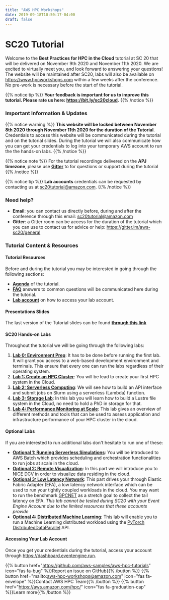 ```yaml
---
title: "AWS HPC Workshops"
date: 2019-09-18T10:50:17-04:00
draft: false
---
```


# SC20 Tutorial

Welcome to the **Best Practices for HPC in the Cloud** tutorial at SC 20 that will be delivered on November 9th 2020 and November 11th 2020. We are excited to virtually meet you, and look forward to answering your questions!
The website will be maintained after SC20, labs will also be available on https://www.hpcworkshops.com within a few weeks after the conference. No pre-work is necessary before the start of the tutorial.

{{% notice tip %}}
**Your feedback is important for us to improve this tutorial. Please rate us here: https://bit.ly/sc20cloud.**
{{% /notice %}}


### Important Information & Updates

{{% notice warning %}} **This website will be locked between November 8th 2020 through November 11th 2020 for the duration of the Tutorial**. Credentials to access this website will be communicated during the tutorial and on the tutorial slides. During the tutorial we will also communicate how you can get your credentials to log into your temporary AWS account to run the the hands-on labs.
{{% /notice %}}

{{% notice note %}} For the tutorial recordings delivered on the **APJ timezone**, please use [**Gitter**](https://gitter.im/aws-sc20/general) to for questions or support during the tutorial
{{% /notice %}}

{{% notice tip %}}
**Lab accounts** credentials can be requested by contacting us at sc20tutorial@amazon.com.
{{% /notice %}}

### Need help?

- **Email**: you can contact us directly before, during and after the conference through this email: sc20tutorial@amazon.com
- **Gitter**: a Gitter room can be access for the duration of the tutorial which you can use to contact us for advice or help: https://gitter.im/aws-sc20/general

### Tutorial Content & Resources

#### Tutorial Resources

Before and during the tutorial you may be interested in going through the following sections:

- [**Agenda**](/01-hpc-overview/00-agenda.html) of the tutorial.
- [**FAQ**](/01-hpc-overview/01-updates.md) answers to common questions will be communicated here during the tutorial.
- [**Lab account**](/01-hpc-overview/03-access-aws.md) on how to access your lab account.

#### Presentations Slides

The last version of the Tutorial slides can be found [**through this link**](https://sc20slides.s3.amazonaws.com/SC20Tutorial-AWS-BestPracticesForHPCInTheCloud.pdf)

#### SC20 Hands-on Labs

Throughout the tutorial we will be going through the following labs:

1. [**Lab 0: Environment Prep**](/01-hpc-overview/00-agenda.html): It has to be done before running the first lab. It will grant you access to a web-based development environment and terminals. This ensure that every one can run the labs regardless of their operating system.
2. [**Lab 1: Create an HPC Cluster**](/03-hpc-aws-parallelcluster-workshop.html): You will be lead to create your first HPC system in the Cloud.
3. [**Lab 2: Serverless Computing**](/04-serverless.html): We will see how to build an API interface and submit jobs on Slurm using a serverless (Lambda) function.
4. [**Lab 3: Storage Lab**](/04-serverless.html): In this lab you will learn how to build a Lustre file system in the Cloud, no need to hold a PhD in storage for that.
5. [**Lab 4: Performance Monitoring at Scale**](/10-monitoring.html): This lab gives an overview of different methods and tools that can be used to assess application and infrastructure performance of your HPC cluster in the cloud.

#### Optional Labs

If you are interested to run additional labs don't hesitate to run one of these:

- [**Optional 1: Running Serverless Simulations**](/06-aws-batch.html): You will be introduced to AWS Batch which provides scheduling and orchestration functionalities to run jobs at scale in the cloud.
- [**Optional 2: Remote Visualization**](/07-nice-dcv.html): In this part we will introduce you to NICE DCV in order to visualize data residing in the cloud.
- [**Optional 3: Low Latency Network**](/08-efa.html): This part drives your through Elastic Fabric Adapter (EFA), a low latency network interface which can be used to run your tightly coupled workloads in the cloud. You may want to run the benchmark [GPCNET](https://github.com/netbench/GPCNET) as a stretch goal to collect the tail latency on EFA. *This lab cannot be tested during SC20 with your Event Engine Account due to the limited resources that these accounts provide*
- [**Optional 4: Distributed Machine Learning**](/09-ml-on-parallelcluster.html): This lab will enable you to run a Machine Learning distributed workload using the [PyTorch DistributedDataParallel](https://pytorch.org/tutorials/intermediate/ddp_tutorial.html) API.

#### Accessing Your Lab Account
Once you get your credentials during the tutorial, access your account through https://dashboard.eventengine.run.

{{% button href="https://github.com/aws-samples/aws-hpc-tutorials" icon="fas fa-bug" %}}Report an issue on GitHub{{% /button %}}
{{% button href="mailto:aws-hpc-workshops@amazon.com" icon="fas fa-envelope" %}}Contact AWS HPC Team{{% /button %}}
{{% button href="https://aws.amazon.com/hpc/" icon="fas fa-graduation-cap" %}}Learn more{{% /button %}}

